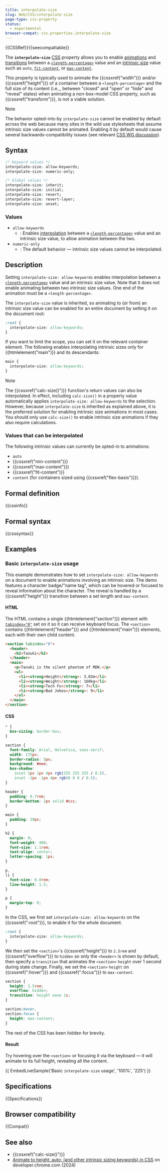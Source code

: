 ```yaml
---
title: interpolate-size
slug: Web/CSS/interpolate-size
page-type: css-property
status:
  - experimental
browser-compat: css.properties.interpolate-size
---
```


{{CSSRef}}{{seecompattable}}

The **`interpolate-size`** [CSS](/en-US/docs/Web/CSS) property allows you to enable [animations](/en-US/docs/Web/CSS/CSS_animations) and [transitions](/en-US/docs/Web/CSS/CSS_transitions) between a [`<length-percentage>`](/en-US/docs/Web/CSS/length-percentage) value and an [intrinsic size](/en-US/docs/Glossary/Intrinsic_Size) value such as `auto`, [`fit-content`](/en-US/docs/Web/CSS/fit-content), or [`max-content`](/en-US/docs/Web/CSS/max-content).

This property is typically used to animate the {{cssxref("width")}} and/or {{cssxref("height")}} of a container between a `<length-percentage>` and the full size of its content (i.e.,, between "closed" and "open" or "hide" and "reveal" states) when animating a non-box-model CSS property, such as {{cssxref("transform")}}, is not a viable solution.

> [!NOTE]
> The behavior opted-into by `interpolate-size` cannot be enabled by default across the web because many sites in the wild use stylesheets that assume intrinsic size values cannot be animated. Enabling it by default would cause several backwards-compatibility issues (see relevant [CSS WG discussion](https://github.com/w3c/csswg-drafts/issues/626#issuecomment-2071016522)).

## Syntax

```css
/* Keyword values */
interpolate-size: allow-keywords;
interpolate-size: numeric-only;

/* Global values */
interpolate-size: inherit;
interpolate-size: initial;
interpolate-size: revert;
interpolate-size: revert-layer;
interpolate-size: unset;
```

### Values

- `allow-keywords`
  - : Enables [interpolation](/en-US/docs/Glossary/Interpolation) between a [`<length-percentage>`](/en-US/docs/Web/CSS/length-percentage) value and an intrinsic size value, to allow animation between the two.
- `numeric-only`
  - : The default behavior — intrinsic size values cannot be interpolated.

## Description

Setting `interpolate-size: allow-keywords` enables interpolation between a [`<length-percentage>`](/en-US/docs/Web/CSS/length-percentage) value and an intrinsic size value. Note that it does not enable animating between two intrinsic size values. One end of the animation must be a `<length-percentage>`.

The `interpolate-size` value is inherited, so animating to (or from) an intrinsic size value can be enabled for an entire document by setting it on the document root:

```css
:root {
  interpolate-size: allow-keywords;
}
```

If you want to limit the scope, you can set it on the relevant container element. The following enables interpolating intrinsic sizes only for {{htmlelement("main")}} and its descendants:

```css
main {
  interpolate-size: allow-keywords;
}
```

> [!NOTE]
> The {{cssxref("calc-size()")}} function's return values can also be interpolated. In effect, including `calc-size()` in a property value automatically applies `interpolate-size: allow-keywords` to the selection. However, because `interpolate-size` is inherited as explained above, it is the preferred solution for enabling intrinsic size animations in most cases. You should only use `calc-size()` to enable intrinsic size animations if they also require calculations.

### Values that can be interpolated

The following intrinsic values can currently be opted-in to animations:

- `auto`
- {{cssxref("min-content")}}
- {{cssxref("max-content")}}
- {{cssxref("fit-content")}}
- `content` (for containers sized using {{cssxref("flex-basis")}}).

## Formal definition

{{cssinfo}}

## Formal syntax

{{csssyntax}}

## Examples

### Basic `interpolate-size` usage

This example demonstrates how to set `interpolate-size: allow-keywords` on a document to enable animations involving an intrinsic size. The demo features a character badge/"name tag", which can be hovered or focused to reveal information about the character. The reveal is handled by a {{cssxref("height")}} transition between a set length and `max-content`.

#### HTML

The HTML contains a single {{htmlelement("section")}} element with [`tabindex="0"`](/en-US/docs/Web/HTML/Global_attributes/tabindex) set on it so it can receive keyboard focus. The `<section>` contains {{htmlelement("header")}} and {{htmlelement("main")}} elements, each with their own child content.

```html
<section tabindex="0">
  <header>
    <h2>Tanuki</h2>
  </header>
  <main>
    <p>Tanuki is the silent phantom of MDN.</p>
    <ul>
      <li><strong>Height</strong>: 3.03m</li>
      <li><strong>Weight</strong>: 160kg</li>
      <li><strong>Tech Fu</strong>: 7</li>
      <li><strong>Bad Jokes</strong>: 9</li>
    </ul>
  </main>
</section>
```

#### CSS

```css hidden
* {
  box-sizing: border-box;
}

section {
  font-family: Arial, Helvetica, sans-serif;
  width: 175px;
  border-radius: 5px;
  background: #eee;
  box-shadow:
    inset 1px 1px 4px rgb(255 255 255 / 0.5),
    inset -1px -1px 4px rgb(0 0 0 / 0.5);
}

header {
  padding: 0.7rem;
  border-bottom: 2px solid #ccc;
}

main {
  padding: 10px;
}

h2 {
  margin: 0;
  font-weight: 400;
  font-size: 1.1rem;
  text-align: center;
  letter-spacing: 1px;
}

p,
li {
  font-size: 0.8rem;
  line-height: 1.5;
}

p {
  margin-top: 0;
}
```

In the CSS, we first set `interpolate-size: allow-keywords` on the {{cssxref(":root")}}, to enable it for the whole document.

```css
:root {
  interpolate-size: allow-keywords;
}
```

We then set the `<section>`'s {{cssxref("height")}} to `2.5rem` and {{cssxref("overflow")}} to `hidden` so only the `<header>` is shown by default, then specify a `transition` that animates the `<section>` `height` over 1 second during state change. Finally, we set the `<section>` `height` on {{cssxref(":hover")}} and {{cssxref(":focus")}} to `max-content`.

```css
section {
  height: 2.5rem;
  overflow: hidden;
  transition: height ease 1s;
}

section:hover,
section:focus {
  height: max-content;
}
```

The rest of the CSS has been hidden for brevity.

#### Result

Try hovering over the `<section>` or focusing it via the keyboard — it will animate to its full height, revealing all the content.

{{ EmbedLiveSample('Basic `interpolate-size` usage', '100%', '225') }}

## Specifications

{{Specifications}}

## Browser compatibility

{{Compat}}

## See also

- {{cssxref("calc-size()")}}
- [Animate to height: auto; (and other intrinsic sizing keywords) in CSS](https://developer.chrome.com/docs/css-ui/animate-to-height-auto) on developer.chrome.com (2024)
